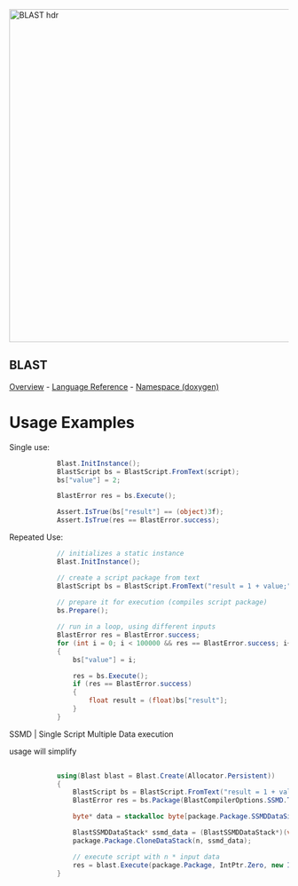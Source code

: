 <img width="600" alt="BLAST hdr" src="https://user-images.githubusercontent.com/96932314/151460984-1c8f7bc5-be31-4b5f-9921-536c0092fb72.PNG">

## BLAST
[Overview](README.md) - [Language Reference](LanguageReference.md) - [Namespace (doxygen)](Namespace/_Sidebar.md)

# Usage Examples 

Single use: 

```csharp
            Blast.InitInstance();
            BlastScript bs = BlastScript.FromText(script);
            bs["value"] = 2;

            BlastError res = bs.Execute();

            Assert.IsTrue(bs["result"] == (object)3f);
            Assert.IsTrue(res == BlastError.success);
``` 
Repeated Use:

```csharp
            // initializes a static instance
            Blast.InitInstance();

            // create a script package from text 
            BlastScript bs = BlastScript.FromText("result = 1 + value;");
          
            // prepare it for execution (compiles script package)
            bs.Prepare();

            // run in a loop, using different inputs 
            BlastError res = BlastError.success;
            for (int i = 0; i < 100000 && res == BlastError.success; i++)
            {
                bs["value"] = i;

                res = bs.Execute();
                if (res == BlastError.success)
                {
                    float result = (float)bs["result"];
                }
            }
```

SSMD | Single Script Multiple Data execution 

usage will simplify

```csharp
    
            using(Blast blast = Blast.Create(Allocator.Persistent))
            {
                BlastScript bs = BlastScript.FromText("result = 1 + value;"); 
                BlastError res = bs.Package(BlastCompilerOptions.SSMD.Trace());

                byte* data = stackalloc byte[package.Package.SSMDDataSize * n];

                BlastSSMDDataStack* ssmd_data = (BlastSSMDDataStack*)(void*)data;
                package.Package.CloneDataStack(n, ssmd_data);

                // execute script with n * input data
                res = blast.Execute(package.Package, IntPtr.Zero, new IntPtr(ssmd_data), n);
            }
``` 
